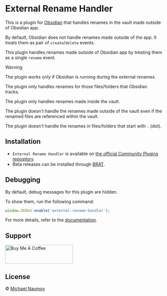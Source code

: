 # External Rename Handler

This is a plugin for [Obsidian](https://obsidian.md/) that handles renames in the vault made outside of Obsidian app.

By default, Obsidian does not handle renames made outside of the app. It treats them as pair of `create`/`delete` events.

This plugin handles renames made outside of Obsidian app by treating them as a single `rename` event.

> [!WARNING]
>
> The plugin works only if Obsidian is running during the external renames.
>
> The plugin only handles renames for those files/folders that Obsidian tracks.
>
> The plugin only handles renames made inside the vault.
>
> The plugin doesn't handle the renames made outside of the vault even if the renamed files are referenced within the vault.
>
> The plugin doesn't handle the renames in files/folders that start with `.` (dot).

## Installation

- `External Rename Handler` is available on [the official Community Plugins repository](https://obsidian.md/plugins?id=external-rename-handler).
- Beta releases can be installed through [BRAT](https://obsidian.md/plugins?id=obsidian42-brat).

## Debugging

By default, debug messages for this plugin are hidden.

To show them, run the following command:

```js
window.DEBUG.enable('external-rename-handler');
```

For more details, refer to the [documentation](https://github.com/mnaoumov/obsidian-dev-utils?tab=readme-ov-file#debugging).

## Support

<a href="https://www.buymeacoffee.com/mnaoumov" target="_blank"><img src="https://cdn.buymeacoffee.com/buttons/v2/default-yellow.png" alt="Buy Me A Coffee" style="height: 60px !important;width: 217px !important;"></a>

## License

© [Michael Naumov](https://github.com/mnaoumov/)
